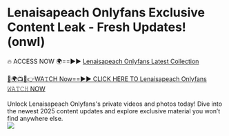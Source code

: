 # Lenaisapeach Onlyfans Exclusive Content Leak - Fresh Updates! (onwl)

🔥 ACCESS NOW 🌍==►► <a href="https://tinyurl.com/kvy9nzfs" rel="nofollow">Lenaisapeach Onlyfans Latest Collection</a>
<br><br>
[🔴🌍📺📱👉WA𝚃CH Now==►► CLICK HERE TO Lenaisapeach Onlyfans 𝚆𝙰𝚃𝙲𝙷 NOW](https://tinyurl.com/kvy9nzfs)
<br><br>
Unlock Lenaisapeach Onlyfans's private videos and photos today! Dive into the newest 2025 content updates and explore exclusive material you won’t find anywhere else.
<br>
<a href="https://tinyurl.com/kvy9nzfs" rel="nofollow" data-target="animated-image.originalLink"><img src="https://camo.githubusercontent.com/8a4f000d20f83aca3bf7ec5f350d767afa0574a8a352519fd8cfa583a6f93a33/68747470733a2f2f692e696d6775722e636f6d2f644a486b345a712e676966" data-canonical-src="https://i.imgur.com/dJHk4Zq.gif" style="max-width: 100%; display: inline-block;" data-target="animated-image.originalImage"></a>
<br>
